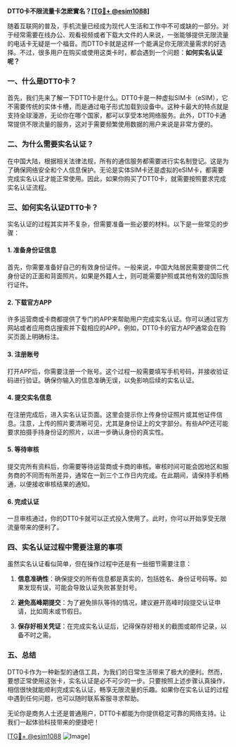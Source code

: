 **DTT0卡不限流量卡怎麽實名？[[TG💪+ @esim1088](https://t.me/s/esim1088)]**

随着互联网的普及，手机流量已经成为现代人生活和工作中不可或缺的一部分。对于经常需要在线办公、观看视频或者下载大文件的人来说，一张能够提供无限流量的电话卡无疑是一个福音。而DTT0卡就是这样一个能满足你无限流量需求的好选择。不过，很多用户在购买或使用这类卡时，都会遇到一个问题：**如何实名认证呢？**

### 一、什么是DTT0卡？

首先，我们先来了解一下DTT0卡是什么。DTT0卡是一种虚拟SIM卡（eSIM），它不需要传统的实体卡槽，而是通过电子形式加载到设备中。这种卡最大的特点就是支持全球漫游，无论你在哪个国家，都可以享受本地网络服务。此外，DTT0卡通常提供不限流量的服务，这对于需要频繁使用数据的用户来说是非常方便的。

### 二、为什么需要实名认证？

在中国大陆，根据相关法律法规，所有的通信服务都需要进行实名制登记。这是为了确保网络安全和个人信息保护。无论是实体SIM卡还是虚拟的eSIM卡，都需要完成实名认证才能正常使用。因此，如果你购买了DTT0卡，就需要按照要求完成实名认证流程。

### 三、如何实名认证DTT0卡？

实名认证的过程其实并不复杂，但需要准备一些必要的材料。以下是一些常见的步骤：

#### 1. 准备身份证信息

首先，你需要准备好自己的有效身份证件。一般来说，中国大陆居民需要提供二代身份证的正面和背面照片。如果是外籍人士，则可能需要护照或其他有效的国际旅行证件。

#### 2. 下载官方APP

许多运营商或卡商都提供了专门的APP来帮助用户完成实名认证。你可以通过官方网站或者应用商店搜索并下载相应的APP。例如，DTT0卡的官方APP通常会在购买页面上明确标注。

#### 3. 注册账号

打开APP后，你需要注册一个账号。这个过程一般需要填写手机号码，并接收验证码进行验证。确保你输入的信息准确无误，以免影响后续的实名认证。

#### 4. 提交实名信息

在注册完成后，进入实名认证页面。这里会提示你上传身份证照片或其他证件信息。注意，上传的照片要清晰可见，尤其是身份证上的文字部分。有些APP还可能要求拍摄手持身份证的照片，以进一步确认身份的真实性。

#### 5. 等待审核

提交完所有资料后，你需要等待运营商或卡商的审核。审核时间可能会因地区和服务商的不同而有所差异，通常在一到三个工作日内完成。在此期间，请保持手机畅通，以便接收审核结果的通知。

#### 6. 完成认证

一旦审核通过，你的DTT0卡就可以正式投入使用了。此时，你可以开始享受无限流量带来的便利了。

### 四、实名认证过程中需要注意的事项

虽然实名认证看似简单，但在操作过程中还是有一些细节需要注意：

1. **信息准确性**：确保提交的所有信息都是真实的，包括姓名、身份证号码等。如果发现有误，可能会导致认证失败甚至封号。
   
2. **避免高峰期提交**：为了避免排队等待的情况，建议避开高峰时段提交认证申请，比如周末或节假日。

3. **保存好相关凭证**：在完成实名认证后，记得保存好相关的截图或邮件记录，以备不时之需。

### 五、总结

DTT0卡作为一种新型的通信工具，为我们的日常生活带来了极大的便利。然而，要想正常使用这张卡，实名认证是必不可少的一步。只要按照上述步骤认真操作，相信很快就能顺利完成实名认证，畅享无限流量的乐趣。如果你在实名认证的过程中遇到任何问题，也可以随时联系客服寻求帮助。

无论你是商务人士还是普通用户，DTT0卡都能为你提供稳定可靠的网络支持。让我们一起体验科技带来的便捷吧！

[[TG💪+ @esim1088](https://t.me/s/esim1088) ![Image](https://i.postimg.cc/4NQfJmqS/Snipaste-2025-05-13-00-14-12.png)]
